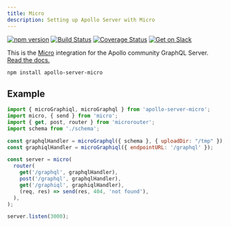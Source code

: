 ```yaml
---
title: Micro
description: Setting up Apollo Server with Micro
---
```


[![npm version](https://badge.fury.io/js/apollo-server-core.svg)](https://badge.fury.io/js/apollo-server-core) [![Build Status](https://travis-ci.org/apollographql/apollo-server.svg?branch=master)](https://travis-ci.org/apollographql/apollo-server) [![Coverage Status](https://coveralls.io/repos/github/apollographql/apollo-server/badge.svg?branch=master)](https://coveralls.io/github/apollographql/apollo-server?branch=master) [![Get on Slack](https://img.shields.io/badge/slack-join-orange.svg)](https://www.apollographql.com/#slack)

This is the [Micro](https://github.com/zeit/micro) integration for the Apollo community GraphQL Server. [Read the docs.](https://www.apollographql.com/docs/apollo-server/)

```sh
npm install apollo-server-micro
```

## Example

```js
import { microGraphiql, microGraphql } from 'apollo-server-micro';
import micro, { send } from 'micro';
import { get, post, router } from 'microrouter';
import schema from './schema';

const graphqlHandler = microGraphql({ schema }, { uploadDir: "/tmp" });
const graphiqlHandler = microGraphiql({ endpointURL: '/graphql' });

const server = micro(
  router(
    get('/graphql', graphqlHandler),
    post('/graphql', graphqlHandler),
    get('/graphiql', graphiqlHandler),
    (req, res) => send(res, 404, 'not found'),
  ),
);

server.listen(3000);
```
